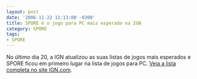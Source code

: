```yaml
---
layout: post
date: '2006-11-22 11:13:00 -0300'
title: SPORE é o jogo para PC mais esperado na IGN
category: SPORE
tags:
- SPORE
---
```

No último dia 20, a IGN atualizou as suas listas de jogos mais esperados e SPORE ficou em primeiro lugar na lista de jogos para PC. [Veja a lista completa no site IGN.com](http://pc.ign.com/articles/746/746886p1.html).

